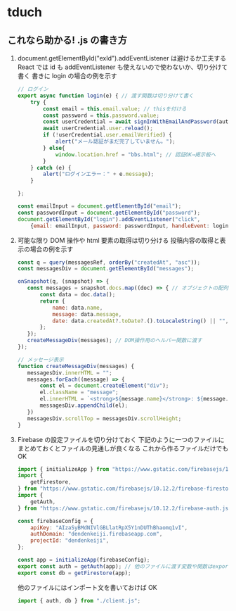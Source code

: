# tduch

## これなら助かる! .js の書き方

1. document.getElementById("exId").addEventListener は避けるか工夫する
   React では id も addEventListener も使えないので使わないか、切り分けて書く
   書きに login の場合の例を示す

   ```js:app_login.js
   // ログイン
   export async function login(e) { // 渡す関数は切り分けて書く
       try {
           const email = this.email.value; // thisを付ける
           const password = this.password.value;
           const userCredential = await signInWithEmailAndPassword(auth, email, password);
           await userCredential.user.reload();
           if (!userCredential.user.emailVerified) {
               alert("メール認証がまだ完了していません。");
           } else{
               window.location.href = "bbs.html"; // 認証OK→掲示板へ
           }
       } catch (e) {
           alert("ログインエラー：" + e.message);
       }

   };

   const emailInput = document.getElementById("email");
   const passwordInput = document.getElementById("password");
   document.getElementById("login").addEventListener("click",
       {email: emailInput, password: passwordInput, handleEvent: login}); //引数と関数をオブジェクトにする
   ```

2. 可能な限り DOM 操作や html 要素の取得は切り分ける
   投稿内容の取得と表示の場合の例を示す

   ```js:app_thread.js
   const q = query(messagesRef, orderBy("createdAt", "asc"));
   const messagesDiv = document.getElementById("messages");

   onSnapshot(q, (snapshot) => {
      const messages = snapshot.docs.map((doc) => { // オブジェクトの配列を返し
          const data = doc.data();
          return {
              name: data.name,
              message: data.message,
              date: data.createdAt?.toDate?.().toLocaleString() || "",
          };
      });
      createMessageDiv(messages); // DOM操作用のヘルパー関数に渡す
   });

   // メッセージ表示
   function createMessageDiv(messages) {
      messagesDiv.innerHTML = "";
      messages.forEach((message) => {
          const el = document.createElement("div");
          el.className = "message";
          el.innerHTML = `<strong>${message.name}</strong>: ${message.message}<br><span>${message.date}</span>`;
          messagesDiv.appendChild(el);
      })
      messagesDiv.scrollTop = messagesDiv.scrollHeight;
   }
   ```

3. Firebase の設定ファイルを切り分けておく
   下記のように一つのファイルにまとめておくとファイルの見通しが良くなる
   これから作るファイルだけでも OK

   ```js:client.js
   import { initializeApp } from "https://www.gstatic.com/firebasejs/10.12.2/firebase-app.js";
   import {
       getFirestore,
   } from "https://www.gstatic.com/firebasejs/10.12.2/firebase-firestore.js";
   import {
       getAuth,
   } from "https://www.gstatic.com/firebasejs/10.12.2/firebase-auth.js"

   const firebaseConfig = {
       apiKey: "AIzaSyBMdNIVlGBLlatRpX5Y1nDUThBhaomq1vI",
       authDomain: "dendenkeiji.firebaseapp.com",
       projectId: "dendenkeiji",
   };

   const app = initializeApp(firebaseConfig);
   export const auth = getAuth(app); // 他のファイルに渡す変数や関数はexportを付ける
   export const db = getFirestore(app);
   ```

   他のファイルにはインポート文を書いておけば OK

   ```js
   import { auth, db } from "./client.js";
   ```

